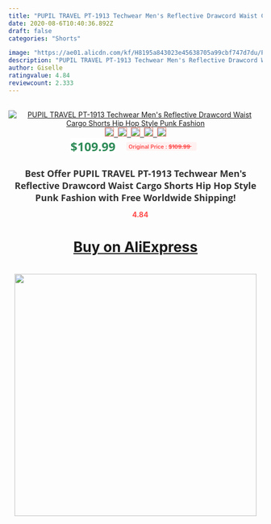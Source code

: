 ```yaml
---
title: "PUPIL TRAVEL PT-1913 Techwear Men's Reflective Drawcord Waist Cargo Shorts Hip Hop Style Punk Fashion"
date: 2020-08-6T10:40:36.892Z
draft: false
categories: "Shorts"

image: "https://ae01.alicdn.com/kf/H8195a843023e45638705a99cbf747d7du/PUPIL-TRAVEL-PT-1913-Techwear-Men-s-Reflective-Drawcord-Waist-Cargo-Shorts-Hip-Hop-Style-Punk.jpg"
description: "PUPIL TRAVEL PT-1913 Techwear Men's Reflective Drawcord Waist Cargo Shorts Hip Hop Style Punk Fashion"
author: Giselle
ratingvalue: 4.84
reviewcount: 2.333
---
```

<br>
<div style="text-align: center;">
<a href="https://s.click.aliexpress.com/e/_ASlqQp" target="_blank" rel="nofollow noopener noreferrer"><img alt="PUPIL TRAVEL PT-1913 Techwear Men's Reflective Drawcord Waist Cargo Shorts Hip Hop Style Punk Fashion" class="magnifier-image" src="https://ae01.alicdn.com/kf/H8195a843023e45638705a99cbf747d7du/PUPIL-TRAVEL-PT-1913-Techwear-Men-s-Reflective-Drawcord-Waist-Cargo-Shorts-Hip-Hop-Style-Punk.jpg_640x640.jpg">
<br>
<img style="border:1px solid salmon" src="https://ae01.alicdn.com/kf/H8195a843023e45638705a99cbf747d7du/PUPIL-TRAVEL-PT-1913-Techwear-Men-s-Reflective-Drawcord-Waist-Cargo-Shorts-Hip-Hop-Style-Punk.jpg_120x120.jpg">&nbsp;&nbsp;<img style="border:1px solid salmon" src="https://ae01.alicdn.com/kf/H613e5f7c34f64261a039edc8939c4d77O/PUPIL-TRAVEL-PT-1913-Techwear-Men-s-Reflective-Drawcord-Waist-Cargo-Shorts-Hip-Hop-Style-Punk.jpg_120x120.jpg">&nbsp;&nbsp;<img style="border:1px solid salmon" src="https://ae01.alicdn.com/kf/Hbc1c59f44b5e4f4e9077e6379261d3250/PUPIL-TRAVEL-PT-1913-Techwear-Men-s-Reflective-Drawcord-Waist-Cargo-Shorts-Hip-Hop-Style-Punk.jpg_120x120.jpg">&nbsp;&nbsp;<img style="border:1px solid salmon" src="_120x120.jpg">&nbsp;&nbsp;<img style="border:1px solid salmon" src="https://ae01.alicdn.com/kf/He75de437bc904290b37ef974b4cf8962M/PUPIL-TRAVEL-PT-1913-Techwear-Men-s-Reflective-Drawcord-Waist-Cargo-Shorts-Hip-Hop-Style-Punk.jpg_120x120.jpg"></a></div><br0>
<div style="text-align: center;"><span style="background-color: white; border: 0px; box-sizing: border-box; color: seagreen; display: inline-block; font-family: &quot;open sans&quot; , &quot;arial&quot; , &quot;helvetica&quot; , sans-serif , &quot;heiti&quot;; font-size: 24px; font-stretch: inherit; font-weight: 700; line-height: inherit; margin: 0px 10px 0px 0px; padding: 0px; vertical-align: middle;">$109.99 </span>
<span style="background: rgb(255 , 241 , 241); border-radius: 3px; border: 0px; box-sizing: border-box; color: #ff4747; display: inline-block; font-family: inherit; font-size: 12px; font-stretch: inherit; font-style: inherit; font-variant: inherit; font-weight: 600; line-height: inherit; margin: 0px; padding: 2px 5px; transform: scale(0.9); vertical-align: middle;">Original Price : <b style="text-decoration: line-through;">$109.99 </b> &nbsp;&nbsp;</span></div>
<h1 style="color: #333333; display: inline-block; font-family: &quot;open sans&quot; , &quot;arial&quot; , &quot;helvetica&quot; , sans-serif , &quot;heiti&quot;; font-size: 18px; font-stretch: inherit; font-weight: 700; text-align: center;">Best Offer PUPIL TRAVEL PT-1913 Techwear Men's Reflective Drawcord Waist Cargo Shorts Hip Hop Style Punk Fashion with Free Worldwide Shipping!</h1>
<div style="color: #ff4747; text-align: center;">
<img src="https://4.bp.blogspot.com/-M0ZcTcb-5uY/XleCXlxnR4I/AAAAAAAAAEc/OrjgMkXV1oMQFaCRZj5HQwOCBcu3w1FegCPcBGAYYCw/s1600/star.png" style="height: 15px;">&nbsp;<b>4.84</b></div>
<div class="button_cont" align="center"><a class="buynow_a" href="https://s.click.aliexpress.com/e/_ASlqQp" target="_blank" rel="nofollow noopener noreferrer"><H1>Buy on AliExpress</H1></a></div><br>
<div class="separator" style="clear: both; text-align: center;">
<img src="https://lh3.googleusercontent.com/-pTy5HemUv9M/XlePHvY0dAI/AAAAAAAAAE4/0nX5iRUoIWY8eMW9Dpxeirr157OZliDIgCLcBGAsYHQ/s1600/badge.gif" width="480">
</div>
